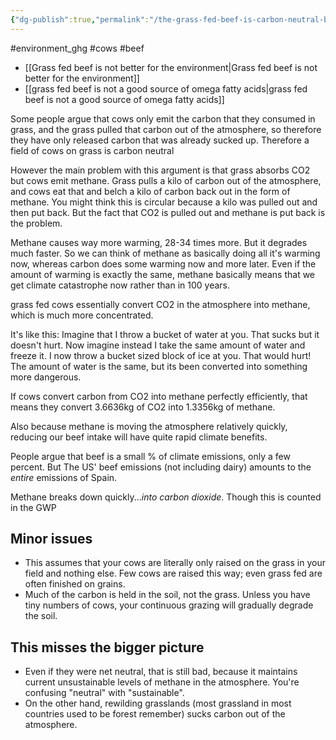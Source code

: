 ```yaml
---
{"dg-publish":true,"permalink":"/the-grass-fed-beef-is-carbon-neutral-because-its-circular-myth/","tags":["#environment_ghg","#cows","#beef"],"created":"2025-10-23T17:42:41.480+01:00","updated":"2025-10-23T18:06:08.599+01:00"}
---
```


#environment_ghg #cows #beef 

- [[Grass fed beef is not better for the environment\|Grass fed beef is not better for the environment]]
- [[grass fed beef is not a good source of omega fatty acids\|grass fed beef is not a good source of omega fatty acids]]

Some people argue that cows only emit the carbon that they consumed in grass, and the grass pulled that carbon out of the atmosphere, so therefore they have only released carbon that was already sucked up. Therefore a field of cows on grass is carbon neutral

However the main problem with this argument is that grass absorbs CO2 but cows emit methane. Grass pulls a kilo of carbon out of the atmosphere, and cows eat that and belch a kilo of carbon back out in the form of methane. You might think this is circular because a kilo was pulled out and then put back. But the fact that CO2 is pulled out and methane is put back is the problem.

Methane causes way more warming, 28-34 times more. But it degrades much faster. So we can think of methane as basically doing all it's warming now, whereas carbon does some warming now and more later. Even if the amount of warming is exactly the same, methane basically means that we get climate catastrophe now rather than in 100 years.

grass fed cows essentially convert CO2 in the atmosphere into methane, which is much more concentrated.

It's like this: Imagine that I throw a bucket of water at you. That sucks but it doesn't hurt. Now imagine instead I take the same amount of water and freeze it. I now throw a bucket sized block of ice at you. That would hurt! The amount of water is the same, but its been converted into something more dangerous.

If cows convert carbon from CO2 into methane perfectly efficiently, that means they convert 3.6636kg of CO2 into 1.3356kg of methane.

Also because methane is moving the atmosphere relatively quickly, reducing our beef intake will have quite rapid climate benefits. 

People argue that beef is a small % of climate emissions, only a few percent. But The US' beef emissions (not including dairy) amounts to the *entire* emissions of Spain.

Methane breaks down quickly...*into carbon dioxide*. Though this is counted in the GWP
## Minor issues
- This assumes that your cows are literally only raised on the grass in your field and nothing else. Few cows are raised this way; even grass fed are often finished on grains. 
- Much of the carbon is held in the soil, not the grass. Unless you have tiny numbers of cows, your continuous grazing will gradually degrade the soil.
## This misses the bigger picture
- Even if they were net neutral, that is still bad, because it maintains current unsustainable levels of methane in the atmosphere. You're confusing "neutral" with "sustainable". 
- On the other hand, rewilding grasslands (most grassland in most countries used to be forest remember) sucks carbon out of the atmosphere.